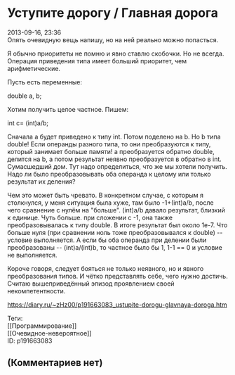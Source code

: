 Уступите дорогу / Главная дорога
================================

  
2013-09-16, 23:36  
 Опять очевидную вещь напишу, но на ней реально можно попасться.   
   
 Я обычно приоритеты не помню и явно ставлю скобочки. Но не всегда. Операция приведения типа имеет больший приоритет, чем арифметические.   
   
 Пусть есть переменные:   
   
 double a, b;   
   
 Хотим получить целое частное. Пишем:   
   
 int c= (int)a/b;   
   
 Сначала a будет приведено к типу int. Потом поделено на b. Но b типа double! Если операнды разного типа, то они преобразуются к типу, который занимает больше памяти! a преобразуется обратно double, делится на b, а потом результат неявно преобразуется в обратно в int. Сумасшедший дом. Тут надо определиться, что же мы хотели получить. Надо ли было преобразовывать оба операнда к целому или только результат их деления?   
   
 Чем это может быть чревато. В конкретном случае, с которым я столкнулся, у меня ситуация была хуже, там было -1+(int)a/b, после чего сравнение с нулём на "больше". (int)a/b давало результат, близкий к единице. Чуть больше. при сложении с -1, она также преобразовывалась к типу double. В итоге результат был около 1e-7. Что больше нуля (при сравнении ноль тоже преобразовывался к double) -- условие выполняется. А если бы оба операнда при делении были преобразованы -- (int)a/(int)b, то частное было бы 1, 1-1 == 0 и условие не выполняется.   
   
 Короче говоря, следует бояться не только неявного, но и явного преобразования типов. И чётко представлять себе, чего нужно достичь. Считаю вышеприведённый эпизод проявлением своей некомпетентности.   
  
<https://diary.ru/~zHz00/p191663083_ustupite-dorogu-glavnaya-doroga.htm>  
  
Теги:  
[[Программирование]]  
[[Очевидное-невероятное]]  
ID: p191663083  


(Комментариев нет)
------------------